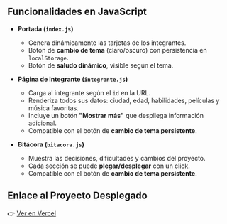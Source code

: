 
## Funcionalidades en JavaScript
- **Portada (`index.js`)**
  - Genera dinámicamente las tarjetas de los integrantes.  
  - Botón de **cambio de tema** (claro/oscuro) con persistencia en `localStorage`.  
  - Botón de **saludo dinámico**, visible según el tema.  

- **Página de Integrante (`integrante.js`)**
  - Carga al integrante según el `id` en la URL.  
  - Renderiza todos sus datos: ciudad, edad, habilidades, películas y música favoritas.  
  - Incluye un botón **"Mostrar más"** que despliega información adicional.  
  - Compatible con el botón de **cambio de tema persistente**.  

- **Bitácora (`bitacora.js`)**
  - Muestra las decisiones, dificultades y cambios del proyecto.  
  - Cada sección se puede **plegar/desplegar** con un click.  
  - Compatible con el botón de **cambio de tema persistente**.  

## Enlace al Proyecto Desplegado
👉 [Ver en Vercel](https://tp-01-proyecto-equipo-completo-seven.vercel.app)